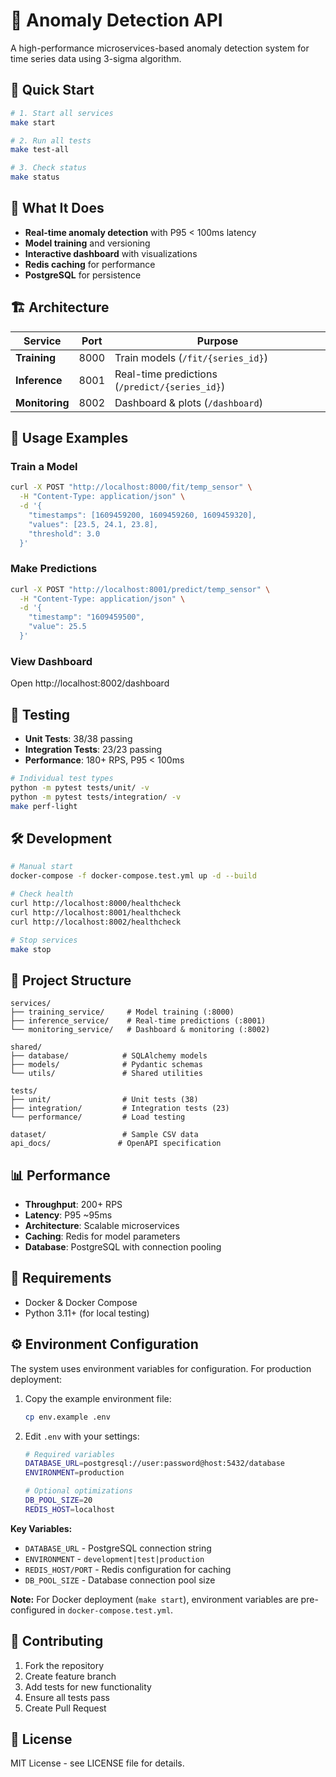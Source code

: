 # 🤖 Anomaly Detection API

A high-performance microservices-based anomaly detection system for time series data using 3-sigma algorithm.

## 🚀 Quick Start

```bash
# 1. Start all services
make start

# 2. Run all tests  
make test-all

# 3. Check status
make status
```

## 🎯 What It Does

- **Real-time anomaly detection** with P95 < 100ms latency
- **Model training** and versioning
- **Interactive dashboard** with visualizations
- **Redis caching** for performance
- **PostgreSQL** for persistence

## 🏗️ Architecture

| Service | Port | Purpose |
|---------|------|---------|
| **Training** | 8000 | Train models (`/fit/{series_id}`) |
| **Inference** | 8001 | Real-time predictions (`/predict/{series_id}`) |
| **Monitoring** | 8002 | Dashboard & plots (`/dashboard`) |

## 📖 Usage Examples

### Train a Model
```bash
curl -X POST "http://localhost:8000/fit/temp_sensor" \
  -H "Content-Type: application/json" \
  -d '{
    "timestamps": [1609459200, 1609459260, 1609459320],
    "values": [23.5, 24.1, 23.8],
    "threshold": 3.0
  }'
```

### Make Predictions
```bash
curl -X POST "http://localhost:8001/predict/temp_sensor" \
  -H "Content-Type: application/json" \
  -d '{
    "timestamp": "1609459500",
    "value": 25.5
  }'
```

### View Dashboard
Open http://localhost:8002/dashboard

## 🧪 Testing

- **Unit Tests**: 38/38 passing
- **Integration Tests**: 23/23 passing
- **Performance**: 180+ RPS, P95 < 100ms

```bash
# Individual test types
python -m pytest tests/unit/ -v
python -m pytest tests/integration/ -v
make perf-light
```

## 🛠️ Development

```bash
# Manual start
docker-compose -f docker-compose.test.yml up -d --build

# Check health
curl http://localhost:8000/healthcheck
curl http://localhost:8001/healthcheck  
curl http://localhost:8002/healthcheck

# Stop services
make stop
```

## 📁 Project Structure

```
services/
├── training_service/     # Model training (:8000)
├── inference_service/    # Real-time predictions (:8001)
└── monitoring_service/   # Dashboard & monitoring (:8002)

shared/
├── database/            # SQLAlchemy models
├── models/              # Pydantic schemas
└── utils/               # Shared utilities

tests/
├── unit/                # Unit tests (38)
├── integration/         # Integration tests (23)
└── performance/         # Load testing

dataset/                 # Sample CSV data
api_docs/               # OpenAPI specification
```

## 📊 Performance

- **Throughput**: 200+ RPS
- **Latency**: P95 ~95ms
- **Architecture**: Scalable microservices
- **Caching**: Redis for model parameters
- **Database**: PostgreSQL with connection pooling

## 🔧 Requirements

- Docker & Docker Compose
- Python 3.11+ (for local testing)

## ⚙️ Environment Configuration

The system uses environment variables for configuration. For production deployment:

1. Copy the example environment file:
   ```bash
   cp env.example .env
   ```

2. Edit `.env` with your settings:
   ```bash
   # Required variables
   DATABASE_URL=postgresql://user:password@host:5432/database
   ENVIRONMENT=production
   
   # Optional optimizations
   DB_POOL_SIZE=20
   REDIS_HOST=localhost
   ```

**Key Variables:**
- `DATABASE_URL` - PostgreSQL connection string
- `ENVIRONMENT` - `development|test|production`
- `REDIS_HOST/PORT` - Redis configuration for caching
- `DB_POOL_SIZE` - Database connection pool size

**Note:** For Docker deployment (`make start`), environment variables are pre-configured in `docker-compose.test.yml`.

## 🤝 Contributing

1. Fork the repository
2. Create feature branch
3. Add tests for new functionality
4. Ensure all tests pass
5. Create Pull Request

## 📄 License

MIT License - see LICENSE file for details.